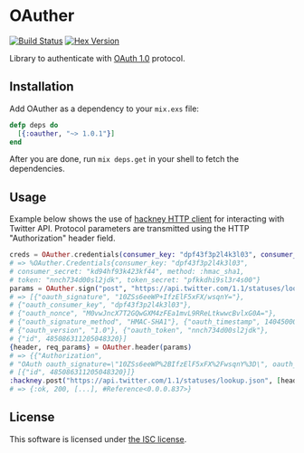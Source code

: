 # OAuther

[![Build Status](https://travis-ci.org/lexmag/oauther.svg)](https://travis-ci.org/lexmag/oauther)
[![Hex Version](https://img.shields.io/hexpm/v/oauther.svg)](https://hex.pm/packages/oauther)

Library to authenticate with [OAuth 1.0](http://tools.ietf.org/html/rfc5849) protocol.

## Installation

Add OAuther as a dependency to your `mix.exs` file:

```elixir
defp deps do
  [{:oauther, "~> 1.0.1"}]
end
```

After you are done, run `mix deps.get` in your shell to fetch the dependencies.

## Usage

Example below shows the use of [hackney HTTP client](https://github.com/benoitc/hackney)
for interacting with Twitter API.
Protocol parameters are transmitted using the HTTP "Authorization" header field.

```elixir
creds = OAuther.credentials(consumer_key: "dpf43f3p2l4k3l03", consumer_secret: "kd94hf93k423kf44", token: "nnch734d00sl2jdk", token_secret: "pfkkdhi9sl3r4s00")
# => %OAuther.Credentials{consumer_key: "dpf43f3p2l4k3l03",
# consumer_secret: "kd94hf93k423kf44", method: :hmac_sha1,
# token: "nnch734d00sl2jdk", token_secret: "pfkkdhi9sl3r4s00"}
params = OAuther.sign("post", "https://api.twitter.com/1.1/statuses/lookup.json", [{"id", 485086311205048320}], creds)
# => [{"oauth_signature", "10ZSs6eeWP+IfzElF5xFX/wsqnY="},
# {"oauth_consumer_key", "dpf43f3p2l4k3l03"},
# {"oauth_nonce", "M0vwJncX7T2GQwGXM4zFEa1mvL9RReLtkwwcBvlxG0A="},
# {"oauth_signature_method", "HMAC-SHA1"}, {"oauth_timestamp", 1404500030},
# {"oauth_version", "1.0"}, {"oauth_token", "nnch734d00sl2jdk"},
# {"id", 485086311205048320}]
{header, req_params} = OAuther.header(params)
# => {{"Authorization",
# "OAuth oauth_signature=\"10ZSs6eeWP%2BIfzElF5xFX%2FwsqnY%3D\", oauth_consumer_key=\"dpf43f3p2l4k3l03\", oauth_nonce=\"M0vwJncX7T2GQwGXM4zFEa1mvL9RReLtkwwcBvlxG0A%3D\", oauth_signature_method=\"HMAC-SHA1\", oauth_timestamp=\"1404500030\", oauth_version=\"1.0\", oauth_token=\"nnch734d00sl2jdk\""},
# [{"id", 485086311205048320}]}
:hackney.post("https://api.twitter.com/1.1/statuses/lookup.json", [header], {:form, req_params})
# => {:ok, 200, [...], #Reference<0.0.0.837>}
```

## License

This software is licensed under [the ISC license](LICENSE).
